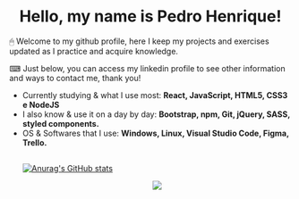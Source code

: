 <h1 align="center">Hello, my name is Pedro Henrique!</h1>
<p>🖱 Welcome to my github profile, here I keep my projects and exercises updated as I practice and acquire knowledge.</p>
<p>⌨ Just below, you can access my linkedin profile to see other information and ways to contact me, thank you!</p>

<ul>
  <li>Currently studying & what I use most: <b>React, JavaScript, HTML5, CSS3 e NodeJS</b></li>
  <li>I also know & use it on a day by day: <b>Bootstrap, npm, Git, jQuery, SASS, styled components.</b></li>
  <li>OS & Softwares that I use: <b>Windows, Linux, Visual Studio Code, Figma, Trello.</b></li>
</div>

##

[![Anurag's GitHub stats](https://github-readme-stats.vercel.app/api?username=pedro881&hide=prs,issues,contribs)](https://github.com/anuraghazra/github-readme-stats)
  
<div style="display: inline_block" align="center">
<a href="https://www.linkedin.com/in/pedro-henrique-ferreira-matos-4b2b981b8/" target="_blank"><img src="https://img.shields.io/badge/-LinkedIn-%230077B5?style=for-the-badge&logo=linkedin&logoColor=white" target="_blank"></a>
</div>
